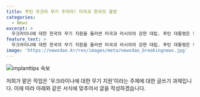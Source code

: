 ```yaml
---
title: 푸틴 우크라 무기 주지마! 미국과 한국의 결정
categories:
  - News
excerpt: >
  우크라이나에 대한 한국의 무기 지원을 둘러싼 미국과 러시아의 강한 대립. 푸틴 대통령은 한국의 이러한 결정이 큰 실수일 것이라 경고하며, 한러 관계의 선을 넘는 것으로 지적했다. 반면, 미국은 이 결정을 환영하고, 궁극적으로는 한국의 결정임을 강조했다. 백악관은 북러 합의가 러시아의 절박함을 보여주며, 미군의 인도·태평양 지역 대응 태세를 강화할 수 있음을 시사한다고 전했다. 미국은 첨단 미사일 수백기를 우선 우크라이나에 제공할 계획이며, 북러 밀약의 불똥이 긴장을 끌어올리고 있다.
feature_text: >
  우크라이나에 대한 한국의 무기 지원을 둘러싼 미국과 러시아의 강한 대립. 푸틴 대통령은 한국의 이러한 결정이 큰 실수일 것이라 경고하며, 한러 관계의 선을 넘는 것으로 지적했다. 반면, 미국은 이 결정을 환영하고, 궁극적으로는 한국의 결정임을 강조했다. 백악관은 북러 합의가 러시아의 절박함을 보여주며, 미군의 인도·태평양 지역 대응 태세를 강화할 수 있음을 시사한다고 전했다. 미국은 첨단 미사일 수백기를 우선 우크라이나에 제공할 계획이며, 북러 밀약의 불똥이 긴장을 끌어올리고 있다.
image: 'https://newsdao.kr/res/images/meta/newsdao_breakingnews.jpg'
---
```


<p><img src="https://newsdao.kr/res/images/meta/newsdao_breakingnews.jpg" alt="implanttips 속보" /></p>

<p>저희가 맡은 작업은 '우크라이나에 대한 무기 지원'이라는 주제에 대한 글쓰기 과제입니다. 이에 따라 아래와 같은 서식에 맞추어서 글을 작성하겠습니다.</p>

